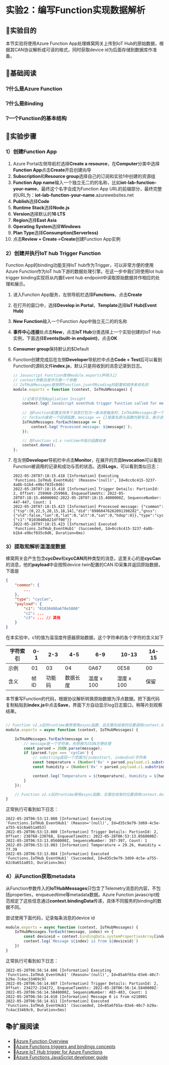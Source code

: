 # 实验2：编写Function实现数据解析

## 🎯实验目的

本节实验将使用Azure Function App处理蜂窝网关上传到IoT Hub的原始数据，根据其CAN协议解析成可读的格式，同时获取device id为后面存储到数据库作准备。

## 📑基础阅读

### ❔什么是Azure Function

### ❔什么是Binding

### ❔一个Function的基本结构

## 🧪实验步骤

### 1）创建Function App

1. Azure Portal左侧导航栏选择**Create a resource**，在**Computer**分类中选择**Function App**点击**Create**开启创建向导
2. **Subscription**和**Resource group**选择自己的订阅和实验1中创建的资源组
3. **Function App name**输入一个独立无二的的名称，比如**iot-lab-function-your-name**，最终这个名字会成为Function App URL的前缀部分，最终完整的URL为：**iot-lab-function-your-name**.azurewebsites.net
4. **Publish**选择**Code**
5. **Runtime Stack**选择**Node.js**
6. **Version**选择默认的**16 LTS**
6. **Region**选择**East Asia**
7. **Operating System**选择**Windows**
8. **Plan Type**选择**Consumption(Serverless)**
5. 点击**Review + Create**->**Create**创建Function App实例

### 2）创建并执行IoT hub Trigger Function

Function App的binding功能支持IoT hub作为Trigger，可以非常方便的使用Azure Function作为IoT hub下游的数据处理引擎。在这一步中我们将使用Iot hub trigger binding实现将从内置Event hub endpoint中读取原始数据并作相应的处理和展示。

1. 进入Function App服务，左侧导航栏选择**Functions**，点击**Create**
2. 在打开的窗口中，选择**Develop in Portal**，**Template**选择**IoT Hub(Event Hub)**
3. **New Function**输入一个Function App中独立无二的的名称
4. **事件中心连接**处点击**New**，点击**IoT Hub**分类选择上一个实验创建的IoT Hub实例，下面选择**Events(built-in endpoint)**，点击**OK**
5. **Consumer group**保持默认的$Default
6. Function创建完成后在左侧**Developer**导航栏中点击**Code + Test**后可以看到Function的源码文件**index.js**，默认只是将收到的消息记录到日志。

    ```javascript
    // Javascript Function使用module.exports声明入口
    // context参数总是作为第一个参数
    // IoTHubMessages是按照function.json中binding的配置和顺序来命名的
    module.exports = function (context, IoTHubMessages) {
        
        //记录日志到Appliation Insight
        context.log(`JavaScript eventhub trigger function called for message array: ${IoTHubMessages}`);
        
        // 当Function配置支持多个消息打包为一条消息触发时，IoTHubMessages是一个[]数组对象
        // forEach接收一个回调函数，message => {}是匿名箭头函数内联写法，表示该函数拥有一个message参数
        IoTHubMessages.forEach(message => {
            context.log(`Processed message: ${message}`);
        });

        // 在Function v1.x runtime中指示函数结束
        context.done();
    };
    ```


6. 在左侧**Developer**导航栏中点击**Monitor**，在展开的页面**Invocation**可以看到Function被调用的记录和成功与否的状态。选择**Logs**，可以看到类似日志：

    ```
    2022-05-28T07:18:15.418 [Information] Executing 'Functions.IoTHub_EventHub1' (Reason='(null)', Id=0cc6c415-3237-4a8b-b1b4-e9bcf835c0d6)
    2022-05-28T07:18:15.418 [Information] Trigger Details: PartionId: 2, Offset: 259968-259968, EnqueueTimeUtc: 2022-05-28T07:18:15.4000000Z-2022-05-28T07:18:15.4000000Z, SequenceNumber: 447-447, Count: 1
    2022-05-28T07:18:15.423 [Information] Processed message: {"common":{"tsp":[0,22,5,28,15,18,14],"did":"89860476262091398282","gnss":{"vld":false,"lon":0,"lat":0,"alt":0,"sat":0,"hdop":0}},"type":"cycCan","payload":{"c1":"0103040b821dff00"}}
    2022-05-28T07:18:15.423 [Information] Executed 'Functions.IoTHub_EventHub1' (Succeeded, Id=0cc6c415-3237-4a8b-b1b4-e9bcf835c0d6, Duration=6ms)
    ```

### 3）提取和解析温湿度数据

蜂窝网关会产生包含**cycDev**和**cycCAN**两种类型的消息，这里关心的是**cycCan**的消息，他的**payload**中会按照device twin配置的CAN ID采集并返回原始数据，下面是

```json
{
    "common": {
        ...
    },
    "type": "cycCan",
    "payload": {
        "c1": "01030400a670e5800"
        "c2": ...
        "c3": ... // 其他
    }
}

```

在本实验中，c1的值为温湿度传感器原始数据，这个字符串的各个字符的含义如下

|字符索引|0-1|2-3|4-5|6-9|10-13|14-15| 
|---|---|---|---|---|---|---|
|示例|01|03|04|0A67|0E58|00|
|含义|帧ID|功能码|数据长度|温度 x 100|湿度 x 100|保留

本节重写Function的代码，根据协议解析转换原始数据为浮点数据。把下面代码复制粘贴到**index.js**中点击**Save**，界面下方自动显示log日志窗口，稍等片刻观察结果。

```javascript

// Function v2.x后的runtime推荐使用async函数，且无需在结束的位置调用context.done()
module.exports = async function (context, IoTHubMessages) {

    IoTHubMessages.forEach(message => {
        // message是一个字符串，先转换为JSON方便处理
        const parsed = JSON.parse(message);
        if (parsed.type === 'cycCan') {
            // substring返回一个范围为[indexStart, indexEnd)字符串
            const temperature = (Number('0x' + parsed.payload.c1.substring(6, 10)) * 0.01).toFixed(2);
            const humidity = (Number('0x' + parsed.payload.c1.substring(10, 14)) * 0.01).toFixed(2);

            context.log(`Temperature = ${temperature}, Humidity = ${humidity}`);
        }
    });

    // Function v2.x后的runtime使用async函数，无需在结束的位置调用context.done()
}
```

正常执行可看到如下日志：

```
2022-05-28T06:53:13.080 [Information] Executing 'Functions.IoTHub_EventHub1' (Reason='(null)', Id=d35c9e79-3d69-4c5e-a755-62c0a651a053)
2022-05-28T06:53:13.080 [Information] Trigger Details: PartionId: 2, Offset: 230768-230768, EnqueueTimeUtc: 2022-05-28T06:53:13.0560000Z-2022-05-28T06:53:13.0560000Z, SequenceNumber: 397-397, Count: 1
2022-05-28T06:53:13.083 [Information] Temperature = 29.26, Humidity = 77.39
2022-05-28T06:53:13.084 [Information] Executed 'Functions.IoTHub_EventHub1' (Succeeded, Id=d35c9e79-3d69-4c5e-a755-62c0a651a053, Duration=3ms)
```


### 4）从Function获取metadata

从Function参数传入的**IoTHubMessages**只包含了Telemetry消息的内容，不包括properties，enqueuedtime等metadata数据。Azure Function javascript规范规定了这些信息通过**context.bindingData**传递，具体不同服务的binding的数据不同。

尝试使用下面代码，记录每条消息的device id

```javascript
module.exports = async function (context, IoTHubMessages) {
    IoTHubMessages.forEach((message, index) => {
        const deviceid = context.bindingData.systemPropertiesArray[index]['iothub-connection-device-id'];
        context.log(`Message ${index} is from ${deviceid}`)
    })
}
```

正常执行可看到如下日志：

```
2022-05-28T06:56:14.606 [Information] Executing 'Functions.IoTHub_EventHub1' (Reason='(null)', Id=85a6f65a-03e6-40c7-b29a-7c4ac33469c9)
2022-05-28T06:56:14.607 [Information] Trigger Details: PartionId: 2, Offset: 234272-234272, EnqueueTimeUtc: 2022-05-28T06:56:14.5840000Z-2022-05-28T06:56:14.5840000Z, SequenceNumber: 403-403, Count: 1
2022-05-28T06:56:14.610 [Information] Message 0 is from n210001
2022-05-28T06:56:14.611 [Information] Executed 'Functions.IoTHub_EventHub1' (Succeeded, Id=85a6f65a-03e6-40c7-b29a-7c4ac33469c9, Duration=5ms)
```

## 📚扩展阅读

- 🔗[Azure Function Overview](https://docs.microsoft.com/en-us/azure/azure-functions/functions-overview)
- 🔗[Azure Functions triggers and bindings concepts](https://docs.microsoft.com/en-us/azure/azure-functions/functions-triggers-bindings?tabs=csharp)
- 🔗[Azure IoT Hub trigger for Azure Functions](https://docs.microsoft.com/en-us/azure/azure-functions/functions-bindings-event-iot-trigger?tabs=in-process%2Cfunctionsv2%2Cextensionv5&pivots=programming-language-javascript)
- 🔗[Azure Functions JavaScript developer guide](https://docs.microsoft.com/en-us/azure/azure-functions/functions-reference-node?tabs=v2-v3-v4-export%2Cv2-v3-v4-done%2Cv2%2Cv2-log-custom-telemetry%2Cv2-accessing-request-and-response%2Cwindows-setting-the-node-version)